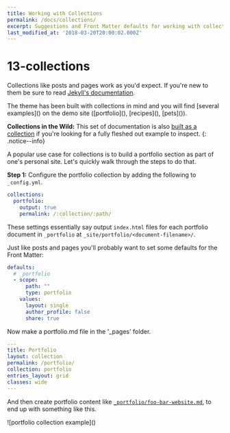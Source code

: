 ```yaml
---
title: Working with Collections
permalink: /docs/collections/
excerpt: Suggestions and Front Matter defaults for working with collections.
last_modified_at: '2018-03-20T20:00:02.000Z'
---
```


# 13-collections

Collections like posts and pages work as you'd expect. If you're new to them be sure to read [Jekyll's documentation](https://jekyllrb.com/docs/collections/).

The theme has been built with collections in mind and you will find \[several examples\]\(\) on the demo site \(\[portfolio\]\(\), \[recipes\]\(\), \[pets\]\(\)\).

**Collections in the Wild:** This set of documentation is also [built as a collection](https://github.com/{{%20site.repository%20}}/blob/master/docs/_docs/) if you're looking for a fully fleshed out example to inspect. {: .notice--info}

A popular use case for collections is to build a portfolio section as part of one's personal site. Let's quickly walk through the steps to do that.

**Step 1:** Configure the portfolio collection by adding the following to `_config.yml`.

```yaml
collections:
  portfolio:
    output: true
    permalink: /:collection/:path/
```

These settings essentially say output `index.html` files for each portfolio document in `_portfolio` at `_site/portfolio/<document-filename>/`.

Just like posts and pages you'll probably want to set some defaults for the Front Matter:

```yaml
defaults:
  # _portfolio
  - scope:
      path: ""
      type: portfolio
    values:
      layout: single
      author_profile: false
      share: true
```

Now make a portfolio.md file in the '\_pages' folder.

```yaml
---
title: Portfolio
layout: collection
permalink: /portfolio/
collection: portfolio
entries_layout: grid
classes: wide
---
```

And then create portfolio content like [`_portfolio/foo-bar-website.md`](https://github.com/{{%20site.repository%20}}/blob/master/docs/_portfolio/foo-bar-website.md), to end up with something like this.

!\[portfolio collection example\]\(\)

